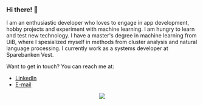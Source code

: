 ### Hi there! :wave:
I am an enthusiastic developer who loves to engage in app development, hobby projects and experiment with machine learning. I am hungry to learn and test new technology. I have a master's degree in machine learning from UiB, where I spesialized myself in methods from cluster analysis and natural language processing. I currently work as a systems developer at Sparebanken Vest.

Want to get in touch? You can reach me at:
- [LinkedIn](https://www.linkedin.com/in/jonas-triki/)
- [E-mail](https://mailhide.io/e/Z0aCM)

<div align="center">
  <img src="https://i.imgur.com/Y3Slwoh.gif">
</div>
